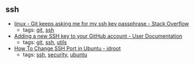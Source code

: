 ssh 
---
* [linux - Git keeps asking me for my ssh key passphrase - Stack Overflow](https://stackoverflow.com/questions/10032461/git-keeps-asking-me-for-my-ssh-key-passphrase)
    * tags: [git](../tags/git.md), [ssh](../tags/ssh.md)
* [Adding a new SSH key to your GitHub account - User Documentation        ](https://help.github.com/articles/adding-a-new-ssh-key-to-your-github-account/)
    * tags: [git](../tags/git.md), [ssh](../tags/ssh.md), [utils](../tags/utils.md)
* [How To Change SSH Port in Ubuntu - idroot](http://idroot.net/tutorials/how-to-change-ssh-port-in-ubuntu/)
    * tags: [ssh](../tags/ssh.md), [security](../tags/security.md), [ubuntu](../tags/ubuntu.md)
